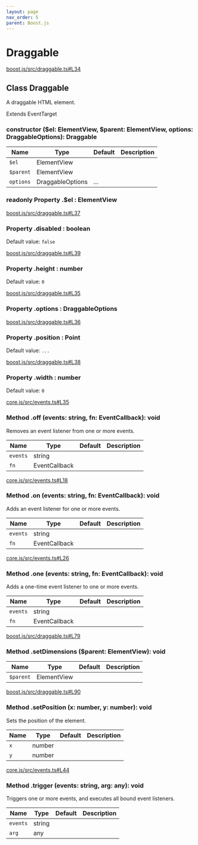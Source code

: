 ```yaml
---
layout: page
nav_order: 5
parent: Boost.js
---
```


# Draggable

<div class="docs-item" markdown="1">

<div><a class="source" target="_blank" href="https://github.com/mathigon/boost.js/tree/master/src/boost.js/src/draggable.ts#L34">boost.js/src/draggable.ts#L34</a></div>

## <span class="pill">Class</span> Draggable

A draggable HTML element.

Extends EventTarget

<div class="docs-item" markdown="1">

### constructor <span class="signature">($el: ElementView, $parent: ElementView, options: DraggableOptions): Draggable</span>

| Name | Type | Default | Description |
| --- | --- | --- | --- |
| `$el` | ElementView |  |  |
| `$parent` | ElementView |  |  |
| `options` | DraggableOptions | ... |  |


</div>

<div class="docs-item" markdown="1">

### <span class="pill">readonly</span> <span class="pill">Property</span> .$el <span class="signature">: ElementView</span>

</div>

<div class="docs-item" markdown="1">

<div><a class="source" target="_blank" href="https://github.com/mathigon/boost.js/tree/master/src/boost.js/src/draggable.ts#L37">boost.js/src/draggable.ts#L37</a></div>

### <span class="pill">Property</span> .disabled <span class="signature">: boolean</span>

Default value: `false`

</div>

<div class="docs-item" markdown="1">

<div><a class="source" target="_blank" href="https://github.com/mathigon/boost.js/tree/master/src/boost.js/src/draggable.ts#L39">boost.js/src/draggable.ts#L39</a></div>

### <span class="pill">Property</span> .height <span class="signature">: number</span>

Default value: `0`

</div>

<div class="docs-item" markdown="1">

<div><a class="source" target="_blank" href="https://github.com/mathigon/boost.js/tree/master/src/boost.js/src/draggable.ts#L35">boost.js/src/draggable.ts#L35</a></div>

### <span class="pill">Property</span> .options <span class="signature">: DraggableOptions</span>

</div>

<div class="docs-item" markdown="1">

<div><a class="source" target="_blank" href="https://github.com/mathigon/boost.js/tree/master/src/boost.js/src/draggable.ts#L36">boost.js/src/draggable.ts#L36</a></div>

### <span class="pill">Property</span> .position <span class="signature">: Point</span>

Default value: `...`

</div>

<div class="docs-item" markdown="1">

<div><a class="source" target="_blank" href="https://github.com/mathigon/boost.js/tree/master/src/boost.js/src/draggable.ts#L38">boost.js/src/draggable.ts#L38</a></div>

### <span class="pill">Property</span> .width <span class="signature">: number</span>

Default value: `0`

</div>

<div class="docs-item" markdown="1">

<div><a class="source" target="_blank" href="https://github.com/mathigon/boost.js/tree/master/src/core.js/src/events.ts#L35">core.js/src/events.ts#L35</a></div>

### <span class="pill">Method</span> .off <span class="signature">(events: string, fn: EventCallback): void</span>

Removes an event listener from one or more events.

| Name | Type | Default | Description |
| --- | --- | --- | --- |
| `events` | string |  |  |
| `fn` | EventCallback |  |  |


</div>

<div class="docs-item" markdown="1">

<div><a class="source" target="_blank" href="https://github.com/mathigon/boost.js/tree/master/src/core.js/src/events.ts#L18">core.js/src/events.ts#L18</a></div>

### <span class="pill">Method</span> .on <span class="signature">(events: string, fn: EventCallback): void</span>

Adds an event listener for one or more events.

| Name | Type | Default | Description |
| --- | --- | --- | --- |
| `events` | string |  |  |
| `fn` | EventCallback |  |  |


</div>

<div class="docs-item" markdown="1">

<div><a class="source" target="_blank" href="https://github.com/mathigon/boost.js/tree/master/src/core.js/src/events.ts#L26">core.js/src/events.ts#L26</a></div>

### <span class="pill">Method</span> .one <span class="signature">(events: string, fn: EventCallback): void</span>

Adds a one-time event listener to one or more events.

| Name | Type | Default | Description |
| --- | --- | --- | --- |
| `events` | string |  |  |
| `fn` | EventCallback |  |  |


</div>

<div class="docs-item" markdown="1">

<div><a class="source" target="_blank" href="https://github.com/mathigon/boost.js/tree/master/src/boost.js/src/draggable.ts#L79">boost.js/src/draggable.ts#L79</a></div>

### <span class="pill">Method</span> .setDimensions <span class="signature">($parent: ElementView): void</span>

| Name | Type | Default | Description |
| --- | --- | --- | --- |
| `$parent` | ElementView |  |  |


</div>

<div class="docs-item" markdown="1">

<div><a class="source" target="_blank" href="https://github.com/mathigon/boost.js/tree/master/src/boost.js/src/draggable.ts#L90">boost.js/src/draggable.ts#L90</a></div>

### <span class="pill">Method</span> .setPosition <span class="signature">(x: number, y: number): void</span>

Sets the position of the element.

| Name | Type | Default | Description |
| --- | --- | --- | --- |
| `x` | number |  |  |
| `y` | number |  |  |


</div>

<div class="docs-item" markdown="1">

<div><a class="source" target="_blank" href="https://github.com/mathigon/boost.js/tree/master/src/core.js/src/events.ts#L44">core.js/src/events.ts#L44</a></div>

### <span class="pill">Method</span> .trigger <span class="signature">(events: string, arg: any): void</span>

Triggers one or more events, and executes all bound event listeners.

| Name | Type | Default | Description |
| --- | --- | --- | --- |
| `events` | string |  |  |
| `arg` | any |  |  |


</div>

</div>